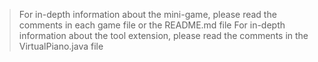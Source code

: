 > For in-depth information about the mini-game, please read the comments in each game file or the README.md file
> For in-depth information about the tool extension, please read the comments in the VirtualPiano.java file
